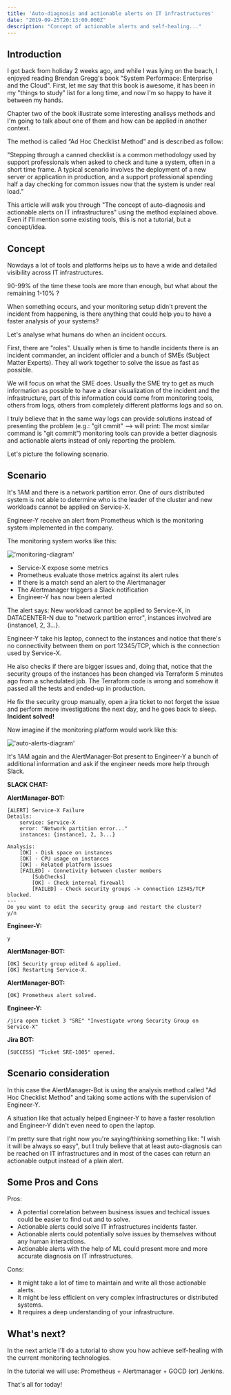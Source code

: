 ```yaml
---
title: 'Auto-diagnosis and actionable alerts on IT infrastructures'
date: "2019-09-25T20:13:00.000Z"
description: "Concept of actionable alerts and self-healing..."
---
```


## Introduction

I got back from holiday 2 weeks ago, and while I was lying on the beach, I enjoyed reading Brendan Gregg's book "System Performace: Enterprise and the Cloud". First, let me say that this book is awesome, it has been in my "things to study" list for a long time, and now I'm so happy to have it between my hands.

Chapter two of the book illustrate some interesting analisys methods and I'm going to talk about one of them and how can be applied in another context.

The method is called “Ad Hoc Checklist Method” and is described as follow:

"Stepping through a canned checklist is a common methodology used by support professionals when asked to check and tune a system, often in a short time frame. 
A typical scenario involves the deployment of a new server or application in production, 
and a support professional spending half a day checking for common issues now that the system is under real load.”

This article will walk you through "The concept of auto-diagnosis and actionable alerts on IT infrastructures" using the method explained above.
Even if I'll mention some existing tools, this is not a tutorial, but a concept/idea.

## Concept

Nowdays a lot of tools and platforms helps us to have a wide and detailed visibility across IT infrastructures.

90-99% of the time these tools are more than enough, but what about the remaining 1-10% ?

When something occurs, and your monitoring setup didn't prevent the incident from happening, is there anything that could help you to have a faster analysis of your systems?

Let's analyse what humans do when an incident occurs.

First, there are "roles". Usually when is time to handle incidents there is an incident commander, an incident officier and a bunch of SMEs (Subject Matter Experts). They all work together to solve the issue as fast as possible.

We will focus on what the SME does. Usually the SME try to get as much information as possible to have a clear visualization of the incident and the infrastructure, part of this information could come from monitoring tools, others from logs, others from completely different platforms logs and so on.

I truly believe that in the same way logs can provide solutions instead of presenting the problem (e.g.: "git cmmit" --> will print: The most similar command is "git commit") monitoring tools can provide a better diagnosis and actionable alerts instead of only reporting the problem.

Let's picture the following scenario.

## Scenario

It's 1AM and there is a network partition error. One of ours distributed system is not able to determine who is the leader of the cluster and new workloads cannot be applied on Service-X.

Engineer-Y receive an alert from Prometheus which is the monitoring system implemented in the company.

The monitoring system works like this:

!['monitoring-diagram'](./non-actionable-alerts.png)

* Service-X expose some metrics
* Prometheus evaluate those metrics against its alert rules
* If there is a match send an alert to the Alertmanager
* The Alertmanager triggers a Slack notification 
* Engineer-Y has now been alerted

The alert says: 
New workload cannot be applied to Service-X, in DATACENTER-N due to "network partition error", instances involved are {instance1, 2, 3...}.

Engineer-Y take his laptop, connect to the instances and notice that there's no connectivity between them on port 12345/TCP, which is the connection used by Service-X.

He also checks if there are bigger issues and, doing that, notice that the security groups of the instances has been changed via Terraform 5 minutes ago from a schedulated job. 
The Terraform code is wrong and somehow it passed all the tests and ended-up in production. 

He fix the security group manually, open a jira ticket to not forget the issue and perform more investigations the next day, and he goes back to sleep.
**Incident solved!**

Now imagine if the monitoring platform would work like this:

!['auto-alerts-diagram'](./actionable-alerts.png)

It's 1AM again and the AlertManager-Bot present to Engineer-Y a bunch of additional information and ask if the engineer needs more help through Slack.

**SLACK CHAT:**

**AlertManager-BOT:**
```
[ALERT] Service-X Failure
Details:
    service: Service-X
    error: "Network partition error..."
    instances: {instance1, 2, 3...}

Analysis:
    [OK] - Disk space on instances
    [OK] - CPU usage on instances 
    [OK] - Related platform issues
    [FAILED] - Connetivity between cluster members
        [SubChecks]
        [OK] - Check internal firewall
        [FAILED] - Check security groups -> connection 12345/TCP blocked.
---
Do you want to edit the security group and restart the cluster?
y/n
```
**Engineer-Y:**
```
y
```

**AlertManager-BOT:**
```
[OK] Security group edited & applied. 
[OK] Restarting Service-X.
```
**AlertManager-BOT:**
```
[OK] Prometheus alert solved.
```
**Engineer-Y:**
```
/jira open ticket 3 "SRE" "Investigate wrong Security Group on Service-X"
```
**Jira BOT:**
```
[SUCCESS] "Ticket SRE-1005" opened.
```

## Scenario consideration

In this case the AlertManager-Bot is using the analysis method called "Ad Hoc Checklist Method" and taking some actions with the supervision of Engineer-Y.

A situation like that actually helped Engineer-Y to have a faster resolution and Engineer-Y didn't even need to open the laptop.

I'm pretty sure that right now you're saying/thinking something like: "I wish it will be always so easy", but I truly believe that at least auto-diagnosis can be reached on IT infrastructures and in most of the cases can return an actionable output instead of a plain alert.

## Some Pros and Cons

Pros:
* A potential correlation between business issues and techical issues could be easier to find out and to solve.
* Actionable alerts could solve IT infrastructures incidents faster.
* Actionable alerts could potentially solve issues by themselves without any human interactions.
* Actionable alerts with the help of ML could present more and more accurate diagnosis on IT infrastructures.

Cons:
* It might take a lot of time to maintain and write all those actionable alerts.
* It might be less efficient on very complex infrastructures or distributed systems.
* It requires a deep understanding of your infrastructure.

## What's next?

In the next article I'll do a tutorial to show you how achieve self-healing with the current monitoring technologies.

In the tutorial we will use: Prometheus + Alertmanager + GOCD (or) Jenkins.

That's all for today!
